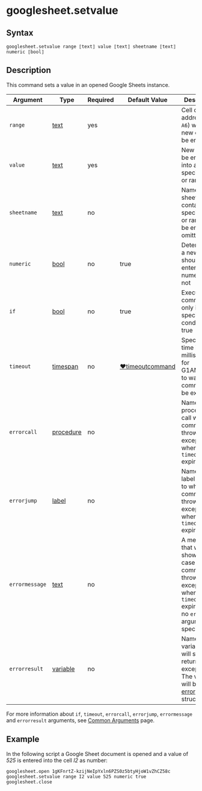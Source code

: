 # googlesheet.setvalue

## Syntax

```G1ANT
googlesheet.setvalue range ⟦text⟧ value ⟦text⟧ sheetname ⟦text⟧ numeric ⟦bool⟧
```

## Description

This command sets a value in an opened Google Sheets instance.

| Argument | Type | Required | Default Value | Description |
| -------- | ---- | -------- | ------------- | ----------- |
|`range`| [text](G1ANT.Language/G1ANT.Language/Structures/TextStructure.md) | yes |  | Cell or range address (e.g. `A6`) where new data will be entered |
|`value`| [text](G1ANT.Language/G1ANT.Language/Structures/TextStructure.md) | yes | | New value to be entered into a specified cell or range |
|`sheetname`| [text](G1ANT.Language/G1ANT.Language/Structures/TextStructure.md) | no |  | Name of the sheet which contains the specified cell or range; can be empty or omitted |
|`numeric`| [bool](G1ANT.Language/G1ANT.Language/Structures/BooleanStructure.md) | no | true | Determines if a new value should be entered as numeric or not |
| `if`           | [bool](G1ANT.Language/G1ANT.Language/Structures/BooleanStructure.md) | no       | true                                                        | Executes the command only if a specified condition is true   |
| `timeout`      | [timespan](G1ANT.Language/G1ANT.Language/Structures/TimeSpanStructure.md) | no       | [♥timeoutcommand](G1ANT.Language/G1ANT.Addon.Core/Variables/TimeoutCommandVariable.md) | Specifies time in milliseconds for G1ANT.Robot to wait for the command to be executed |
| `errorcall`    | [procedure](G1ANT.Language/G1ANT.Language/Structures/ProcedureStructure.md) | no       |                                                             | Name of a procedure to call when the command throws an exception or when a given `timeout` expires |
| `errorjump`    | [label](G1ANT.Language/G1ANT.Language/Structures/LabelStructure.md) | no       |                                                             | Name of the label to jump to when the command throws an exception or when a given `timeout` expires |
| `errormessage` | [text](G1ANT.Language/G1ANT.Language/Structures/TextStructure.md) | no       |                                                             | A message that will be shown in case the command throws an exception or when a given `timeout` expires, and no `errorjump` argument is specified |
| `errorresult`  | [variable](G1ANT.Language/G1ANT.Language/Structures/VariableStructure.md) | no       |                                                             | Name of a variable that will store the returned exception. The variable will be of [error](G1ANT.Language/G1ANT.Language/Structures/ErrorStructure.md) structure  |

For more information about `if`, `timeout`, `errorcall`, `errorjump`, `errormessage` and `errorresult` arguments, see [Common Arguments](G1ANT.Manual/appendices/common-arguments.md) page.

## Example

In the following script a Google Sheet document is opened and a value of *525* is entered into the cell *I2* as number:

```G1ANT
googlesheet.open 1gKFnrtZ-kzijNeIpYxln6PZS0z5btyHjoW1vZhCZ58c
googlesheet.setvalue range I2 value 525 numeric true
googlesheet.close
```

